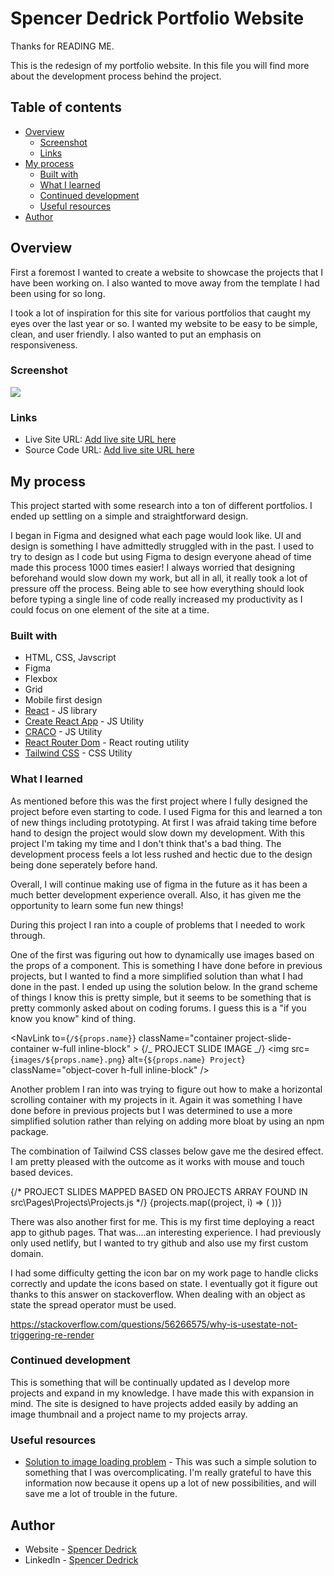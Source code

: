 # Spencer Dedrick Portfolio Website

Thanks for READING ME.

This is the redesign of my portfolio website. In this file you will find more about the development process behind the project.

## Table of contents

- [Overview](#overview)
  - [Screenshot](#screenshot)
  - [Links](#links)
- [My process](#my-process)
  - [Built with](#built-with)
  - [What I learned](#what-i-learned)
  - [Continued development](#continued-development)
  - [Useful resources](#useful-resources)
- [Author](#author)

## Overview

First a foremost I wanted to create a website to showcase the projects that I have been working on. I also wanted to move away from the template I had been using for so long.

I took a lot of inspiration for this site for various portfolios that caught my eyes over the last year or so. I wanted my website to be easy to be simple, clean, and user friendly. I also wanted to put an emphasis on responsiveness.

### Screenshot

![](./design/Calculator-Desktop.png)

### Links

- Live Site URL: [Add live site URL here](https://your-live-site-url.com)
- Source Code URL: [Add live site URL here](https://your-live-site-url.com)

## My process

This project started with some research into a ton of different portfolios. I ended up settling on a simple and straightforward design.

I began in Figma and designed what each page would look like. UI and design is something I have admittedly struggled with in the past. I used to try to design as I code but using Figma to design everyone ahead of time made this process 1000 times easier! I always worried that designing beforehand would slow down my work, but all in all, it really took a lot of pressure off the process. Being able to see how everything should look before typing a single line of code really increased my productivity as I could focus on one element of the site at a time.

### Built with

- HTML, CSS, Javscript
- Figma
- Flexbox
- Grid
- Mobile first design
- [React](https://reactjs.org/) - JS library
- [Create React App](https://create-react-app.dev/) - JS Utility
- [CRACO](https://github.com/gsoft-inc/craco) - JS Utility
- [React Router Dom](https://github.com/remix-run/react-router#readme) - React routing utility
- [Tailwind CSS](https://tailwindcss.com/) - CSS Utility

### What I learned

As mentioned before this was the first project where I fully designed the project before even starting to code. I used Figma for this and learned a ton of new things including prototyping. At first I was afraid taking time before hand to design the project would slow down my development. With this project I'm taking my time and I don't think that's a bad thing. The development process feels a lot less rushed and hectic due to the design being done seperately before hand.

Overall, I will continue making use of figma in the future as it has been a much better development experience overall. Also, it has given me the opportunity to learn some fun new things!

During this project I ran into a couple of problems that I needed to work through.

One of the first was figuring out how to dynamically use images based on the props of a component.
This is something I have done before in previous projects, but I wanted to find a more simplified solution than what I had done in the past. I ended up using the solution below. In the grand scheme of things I know this is pretty simple, but it seems to be something that is pretty commonly asked about on coding forums. I guess this is a "if you know you know" kind of thing.

<NavLink
to={`/${props.name}`}
className="container project-slide-container w-full inline-block" >
{/_ PROJECT SLIDE IMAGE _/}
<img
src={`images/${props.name}.png`}
alt={`${props.name} Project`}
className="object-cover h-full inline-block"
/>
</NavLink>

Another problem I ran into was trying to figure out how to make a horizontal scrolling container with my projects in it. Again it was something I have done before in previous projects but I was determined to use a more simplified solution rather than relying on adding more bloat by using an npm package.

The combination of Tailwind CSS classes below gave me the desired effect. I am pretty pleased with the outcome as it works with mouse and touch based devices.

<div className=" overflow-x-scroll overflow-y-hidden project-slider whitespace-nowrap inline-block space-x-6 mb-5">
      {/* PROJECT SLIDES MAPPED BASED ON PROJECTS ARRAY FOUND IN src\Pages\Projects\Projects.js */}
      {projects.map((project, i) => (
        <ProjectSlide name={project}></ProjectSlide>
      ))}
    </div>

There was also another first for me. This is my first time deploying a react app to github pages. That was....an interesting experience. I had previously only used netlify, but I wanted to try github and also use my first custom domain.

I had some difficulty getting the icon bar on my work page to handle clicks correctly and update the icons based on state. I eventually got it figure out thanks to this answer on stackoverflow. When dealing with an object as state the spread operator must be used.

https://stackoverflow.com/questions/56266575/why-is-usestate-not-triggering-re-render

### Continued development

This is something that will be continually updated as I develop more projects and expand in my knowledge. I have made this with expansion in mind. The site is designed to have projects added easily by adding an image thumbnail and a project name to my projects array.

### Useful resources

- [Solution to image loading problem](https://stackoverflow.com/questions/47196800/reactjs-and-images-in-public-folder) - This was such a simple solution to something that I was overcomplicating. I'm really grateful to have this information now because it opens up a lot of new possibilities, and will save me a lot of trouble in the future.

## Author

- Website - [Spencer Dedrick](https://spencerdedrick.com/)
- LinkedIn - [Spencer Dedrick](https://www.linkedin.com/in/spencer-dedrick/)
